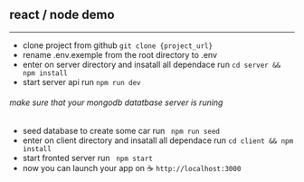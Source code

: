 ##  react / node demo

------------

- clone project from github `git clone {project_url}`
- rename .env.exemple from the root directory to .env
- enter on server directory and insatall all dependace run `cd server && npm install`
- start server api run  `npm run dev`
###### make sure that your mongodb datatbase server is runing
- seed database to create some car  run ` npm run seed`
- enter on client directory and insatall all dependace run `cd client && npm install`
- start fronted server run ` npm start`
- now you can launch your app on  :coffee: `http://localhost:3000`

